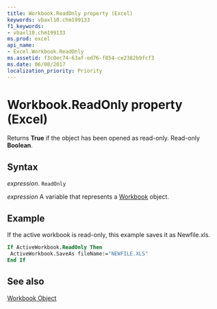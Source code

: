```yaml
---
title: Workbook.ReadOnly property (Excel)
keywords: vbaxl10.chm199133
f1_keywords:
- vbaxl10.chm199133
ms.prod: excel
api_name:
- Excel.Workbook.ReadOnly
ms.assetid: f3c0ec74-63af-ed76-f854-ce2382b9fcf3
ms.date: 06/08/2017
localization_priority: Priority
---
```



# Workbook.ReadOnly property (Excel)

 Returns **True** if the object has been opened as read-only. Read-only **Boolean**.


## Syntax

_expression_. `ReadOnly`

_expression_ A variable that represents a [Workbook](./Excel.Workbook.md) object.


## Example

If the active workbook is read-only, this example saves it as Newfile.xls.


```vb
If ActiveWorkbook.ReadOnly Then 
 ActiveWorkbook.SaveAs fileName:="NEWFILE.XLS" 
End If
```


## See also


[Workbook Object](Excel.Workbook.md)

